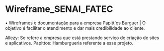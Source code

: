 # Wireframe_SENAI_FATEC
• Wireframes e documentação para a empresa Papitt'os Burguer | O objetivo é facilitar o atendimento e dar mais credibilidade ao cliente.

Allezy: Se refere a empresa que está prestando serviço de criação de sites e aplicativos.
Papittos: Hamburgueria referente a esse projeto.
